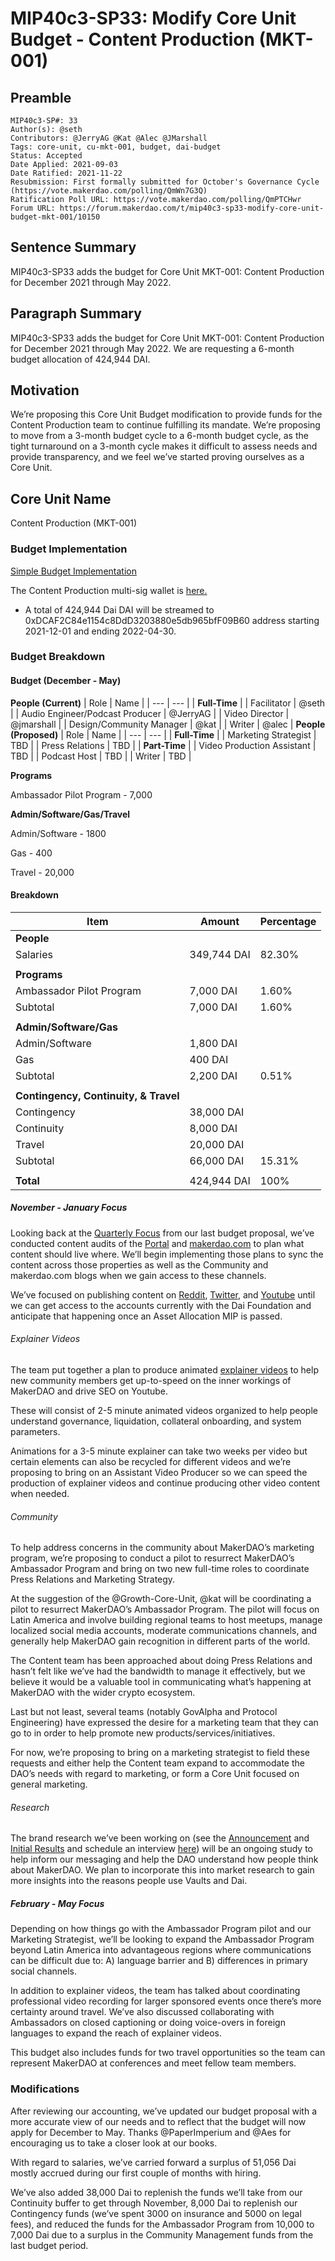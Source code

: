 # MIP40c3-SP33: Modify Core Unit Budget - Content Production (MKT-001)

## Preamble

```
MIP40c3-SP#: 33
Author(s): @seth
Contributors: @JerryAG @Kat @Alec @JMarshall
Tags: core-unit, cu-mkt-001, budget, dai-budget
Status: Accepted
Date Applied: 2021-09-03
Date Ratified: 2021-11-22
Resubmission: First formally submitted for October's Governance Cycle (https://vote.makerdao.com/polling/QmWn7G3Q)
Ratification Poll URL: https://vote.makerdao.com/polling/QmPTCHwr
Forum URL: https://forum.makerdao.com/t/mip40c3-sp33-modify-core-unit-budget-mkt-001/10150
```

## Sentence Summary

MIP40c3-SP33 adds the budget for Core Unit MKT-001: Content Production for December 2021 through May 2022.

## Paragraph Summary

MIP40c3-SP33 adds the budget for Core Unit MKT-001: Content Production for December 2021 through May 2022. We are requesting a 6-month budget allocation of 424,944 DAI.

## Motivation

We’re proposing this Core Unit Budget modification to provide funds for the Content Production team to continue fulfilling its mandate. We’re proposing to move from a 3-month budget cycle to a 6-month budget cycle, as the tight turnaround on a 3-month cycle makes it difficult to assess needs and provide transparency, and we feel we’ve started proving ourselves as a Core Unit.

## Core Unit Name

Content Production (MKT-001)

### Budget Implementation

[Simple Budget Implementation](https://mips.makerdao.com/mips/details/MIP40#simple-budget-implementations)

The Content Production multi-sig wallet is [here.](https://forum.makerdao.com/t/adding-content-production-multisig/8428)

* A total of 424,944 Dai DAI will be streamed to 0xDCAF2C84e1154c8DdD3203880e5db965bfF09B60 address starting 2021-12-01 and ending 2022-04-30.

### Budget Breakdown

#### Budget (December - May)

**People (Current)**
| Role | Name |
| --- | --- |
| **Full-Time** |
| Facilitator | @seth |
| Audio Engineer/Podcast Producer | @JerryAG |
| Video Director | @jmarshall |
| Design/Community Manager | @kat |
| Writer | @alec |
**People (Proposed)**
| Role | Name |
| --- | --- |
| **Full-Time** |
| Marketing Strategist | TBD |
| Press Relations | TBD |
| **Part-Time** |
| Video Production Assistant | TBD |
| Podcast Host | TBD |
| Writer | TBD |

**Programs**

Ambassador Pilot Program - 7,000

**Admin/Software/Gas/Travel**

Admin/Software - 1800

Gas - 400

Travel - 20,000

#### Breakdown

| Item | Amount | Percentage |
| --- | --- | --- |
| **People** |||
|Salaries | 349,744 DAI | 82.30% |
|||
|**Programs**|||
| Ambassador Pilot Program | 7,000 DAI | 1.60% |
| Subtotal | 7,000 DAI | 1.60% |
|||
|**Admin/Software/Gas**|||
| Admin/Software | 1,800 DAI |
| Gas | 400 DAI |
| Subtotal | 2,200 DAI | 0.51% |
|||
|**Contingency, Continuity, & Travel** |
| Contingency | 38,000 DAI |
| Continuity | 8,000 DAI |
| Travel | 20,000 DAI |
| Subtotal | 66,000 DAI | 15.31% |
|||
|**Total**| 424,944 DAI | 100% |

##### November - January Focus

Looking back at the [Quarterly Focus](https://github.com/makerdao/mips/blob/master/MIP40/MIP40c3-Subproposals/MIP40c3-SP21.md#quarterly-focus) from our last budget proposal, we’ve conducted content audits of the [Portal](https://miro.com/app/board/o9J_l0vK27E=/) and [makerdao.com](https://miro.com/app/board/o9J_l0vLTC0=/) to plan what content should live where. We’ll begin implementing those plans to sync the content across those properties as well as the Community and makerdao.com blogs when we gain access to these channels.

We’ve focused on publishing content on [Reddit](https://www.reddit.com/r/MakerDAO/), [Twitter](https://twitter.com/MakerMegaphone), and [Youtube](https://www.youtube.com/c/MakerDAO/videos) until we can get access to the accounts currently with the Dai Foundation and anticipate that happening once an Asset Allocation MIP is passed.

###### Explainer Videos

The team put together a plan to produce animated [explainer videos](https://docs.google.com/document/d/191PU8wMkm3BB2pOkbJLgLu1xPA6dk4pCId-mArlB-1M/edit) to help new community members get up-to-speed on the inner workings of MakerDAO and drive SEO on Youtube.

These will consist of 2-5 minute animated videos organized to help people understand governance, liquidation, collateral onboarding, and system parameters.

Animations for a 3-5 minute explainer can take two weeks per video but certain elements can also be recycled for different videos and we’re proposing to bring on an Assistant Video Producer so we can speed the production of explainer videos and continue producing other video content when needed.

###### Community

To help address concerns in the community about MakerDAO’s marketing program, we’re proposing to conduct a pilot to resurrect MakerDAO’s Ambassador Program and bring on two new full-time roles to coordinate Press Relations and Marketing Strategy.

At the suggestion of the @Growth-Core-Unit, @kat will be coordinating a pilot to resurrect MakerDAO’s Ambassador Program. The pilot will focus on Latin America and involve building regional teams to host meetups, manage localized social media accounts, moderate communications channels, and generally help MakerDAO gain recognition in different parts of the world.

The Content team has been approached about doing Press Relations and hasn’t felt like we’ve had the bandwidth to manage it effectively, but we believe it would be a valuable tool in communicating what’s happening at MakerDAO with the wider crypto ecosystem.

Last but not least, several teams (notably GovAlpha and Protocol Engineering) have expressed the desire for a marketing team that they can go to in order to help promote new products/services/initiatives.

For now, we’re proposing to bring on a marketing strategist to field these requests and either help the Content team expand to accommodate the DAO’s needs with regard to marketing, or form a Core Unit focused on general marketing.

###### Research

The brand research we’ve been working on (see the [Announcement](https://forum.makerdao.com/t/participate-in-brand-research-support-marketing-efforts-for-makerdao/9341) and [Initial Results](https://forum.makerdao.com/t/informal-poll-brand-research-results-seeking-opinions-on-new-messaging/10020) and schedule an interview [here](http://calendly.com/humansofmaker)) will be an ongoing study to help inform our messaging and help the DAO understand how people think about MakerDAO. We plan to incorporate this into market research to gain more insights into the reasons people use Vaults and Dai.

##### February - May Focus

Depending on how things go with the Ambassador Program pilot and our Marketing Strategist, we’ll be looking to expand the Ambassador Program beyond Latin America into advantageous regions where communications can be difficult due to: A) language barrier and B) differences in primary social channels.

In addition to explainer videos, the team has talked about coordinating professional video recording for larger sponsored events once there’s more certainty around travel. We’ve also discussed collaborating with Ambassadors on closed captioning or doing voice-overs in foreign languages to expand the reach of explainer videos.

This budget also includes funds for two travel opportunities so the team can represent MakerDAO at conferences and meet fellow team members.

### Modifications

After reviewing our accounting, we’ve updated our budget proposal with a more accurate view of our needs and to reflect that the budget will now apply for December to May. Thanks @PaperImperium and @Aes for encouraging us to take a closer look at our books.

With regard to salaries, we’ve carried forward a surplus of 51,056 Dai mostly accrued during our first couple of months with hiring.

We’ve also added 38,000 Dai to replenish the funds we’ll take from our Continuity buffer to get through November, 8,000 Dai to replenish our Contingency funds (we’ve spent 3000 on insurance and 5000 on legal fees), and reduced the funds for the Ambassador Program from 10,000 to 7,000 Dai due to a surplus in the Community Management funds from the last budget period.
